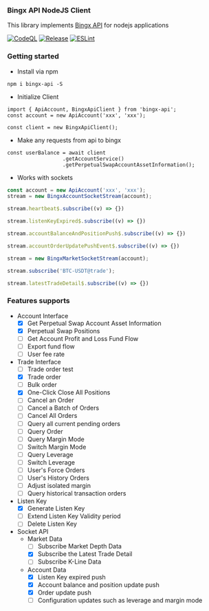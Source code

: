 ### Bingx API NodeJS Client
This library implements [Bingx API](https://bingx-api.github.io/docs/#/swapV2/introduce) for nodejs applications

[![CodeQL](https://github.com/singlesly/bingx-api/actions/workflows/codeql.yml/badge.svg)](https://github.com/singlesly/bingx-api/actions/workflows/codeql.yml)
[![Release](https://github.com/singlesly/bingx-api/actions/workflows/release.yml/badge.svg)](https://github.com/singlesly/bingx-api/actions/workflows/release.yml)
[![ESLint](https://github.com/singlesly/bingx-api/actions/workflows/eslint.yml/badge.svg?branch=main)](https://github.com/singlesly/bingx-api/actions/workflows/eslint.yml)

### Getting started
* Install via npm
```shell
npm i bingx-api -S
```
* Initialize Client
```shell
import { ApiAccount, BingxApiClient } from 'bingx-api';
const account = new ApiAccount('xxx', 'xxx');

const client = new BingxApiClient();
```

* Make any requests from api to bingx
```shell
const userBalance = await client
                  .getAccountService()
                  .getPerpetualSwapAccountAssetInformation();
```

* Works with sockets
```typescript
const account = new ApiAccount('xxx', 'xxx');
stream = new BingxAccountSocketStream(account);

stream.heartbeat$.subscribe((v) => {})

stream.listenKeyExpired$.subscribe((v) => {})

stream.accountBalanceAndPositionPush$.subscribe((v) => {})

stream.accountOrderUpdatePushEvent$.subscribe((v) => {})
```

```typescript
stream = new BingxMarketSocketStream(account);

stream.subscribe('BTC-USDT@trade');

stream.latestTradeDetail$.subscribe((v) => {})

```


### Features supports

* Account Interface
    - [x] Get Perpetual Swap Account Asset Information
    - [x] Perpetual Swap Positions
    - [ ] Get Account Profit and Loss Fund Flow
    - [ ] Export fund flow
    - [ ] User fee rate
* Trade Interface
    - [ ] Trade order test
    - [x] Trade order
    - [ ] Bulk order
    - [x] One-Click Close All Positions
    - [ ] Cancel an Order
    - [ ] Cancel a Batch of Orders
    - [ ] Cancel All Orders
    - [ ] Query all current pending orders
    - [ ] Query Order
    - [ ] Query Margin Mode
    - [ ] Switch Margin Mode
    - [ ] Query Leverage
    - [ ] Switch Leverage
    - [ ] User's Force Orders
    - [ ] User's History Orders
    - [ ] Adjust isolated margin
    - [ ] Query historical transaction orders
* Listen Key
    - [x] Generate Listen Key
    - [ ] Extend Listen Key Validity period
    - [ ] Delete Listen Key
* Socket API
    * Market Data
        - [ ] Subscribe Market Depth Data
        - [x] Subscribe the Latest Trade Detail
        - [ ] Subscribe K-Line Data
    * Account Data
        - [x] Listen Key expired push
        - [x] Account balance and position update push
        - [x] Order update push
        - [ ] Configuration updates such as leverage and margin mode
